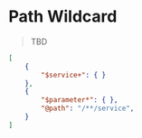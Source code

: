 # Path Wildcard

> TBD

```json
[
    {
        "$service+": { }
    },
    {
        "$parameter*": { },
        "@path": "/**/service",
    }
]
```
